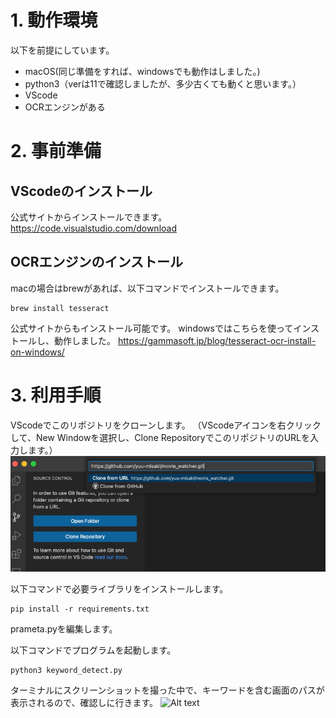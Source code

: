 # 1. 動作環境
以下を前提にしています。
- macOS(同じ準備をすれば、windowsでも動作はしました。)
- python3（verは11で確認しましたが、多少古くても動くと思います。）
- VScode
- OCRエンジンがある

# 2. 事前準備

## VScodeのインストール
公式サイトからインストールできます。
https://code.visualstudio.com/download

## OCRエンジンのインストール
macの場合はbrewがあれば、以下コマンドでインストールできます。
```
brew install tesseract
```

公式サイトからもインストール可能です。
windowsではこちらを使ってインストールし、動作しました。
https://gammasoft.jp/blog/tesseract-ocr-install-on-windows/

# 3. 利用手順
VScodeでこのリポジトリをクローンします。
（VScodeアイコンを右クリックして、New Windowを選択し、Clone RepositoryでこのリポジトリのURLを入力します。）
![img](readme_source/image.png 'clone_repository')

以下コマンドで必要ライブラリをインストールします。
```
pip install -r requirements.txt
```

prameta.pyを編集します。

以下コマンドでプログラムを起動します。
```
python3 keyword_detect.py
```


ターミナルにスクリーンショットを撮った中で、キーワードを含む画面のパスが表示されるので、確認しに行きます。
![Alt text](image.png)